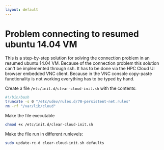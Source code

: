 ```yaml
---
layout: default
---
```


# Problem connecting to resumed ubuntu 14.04 VM

This is a step-by-step solution for solving the connection problem in an resumed ubuntu 14.04 VM. Because of the connection problem this solution can't be implemented through ssh. It has to be done via the HPC Cloud UI browser embedded VNC client. Because in the VNC console copy-paste functionality is not working everything has to be typed by hand.


Create a file `/etc/init.d/clear-cloud-init.sh` with the contents:

```bash
#!/bin/bash
truncate -s 0 "/etc/udev/rules.d/70-persistent-net.rules"
rm -rf "/var/lib/cloud"
```
Make the file executable

```bash
chmod +x /etc/init.d/clear-cloud-init.sh
```
Make the file run in different runlevels:

```bash
sudo update-rc.d clear-cloud-init.sh defaults
```
